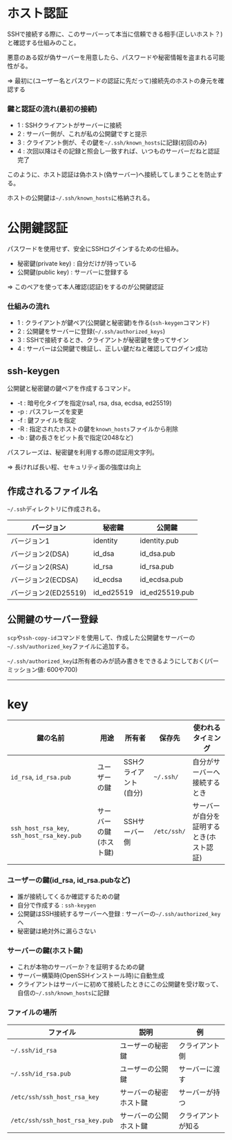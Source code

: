 # ホスト認証

SSHで接続する際に、このサーバーって本当に信頼できる相手(正しいホスト？)と確認する仕組みのこと。

悪意のある奴が偽サーバーを用意したら、パスワードや秘密情報を盗まれる可能性がる。

=> 最初に(ユーザー名とパスワードの認証に先だって)接続先のホストの身元を確認する

### 鍵と認証の流れ(最初の接続)

- 1 : SSHクライアントがサーバーに接続
- 2 : サーバー側が、これが私の公開鍵ですと提示
- 3 : クライアント側が、その鍵を`~/.ssh/known_hosts`に記録(初回のみ)
- 4 : 次回以降はその記録と照会し一致すれば、いつものサーバーだねと認証完了

このように、ホスト認証は偽ホスト(偽サーバー)へ接続してしまうことを防止する。

ホストの公開鍵は`~/.ssh/known_hosts`に格納される。

# 公開鍵認証

パスワードを使用せず、安全にSSHログインするための仕組み。

- 秘密鍵(private key) : 自分だけが持っている
- 公開鍵(public key) : サーバーに登録する

=> このペアを使って本人確認(認証)をするのが公開鍵認証

### 仕組みの流れ

- 1 : クライアントが鍵ペア(公開鍵と秘密鍵)を作る(`ssh-keygen`コマンド)
- 2 : 公開鍵をサーバーに登録(`~/.ssh/authorized_keys`)
- 3 : SSHで接続するとき、クライアントが秘密鍵を使ってサイン
- 4 : サーバーは公開鍵で検証し、正しい鍵だねと確認してログイン成功

## ssh-keygen

公開鍵と秘密鍵の鍵ペアを作成するコマンド。

- -t : 暗号化タイプを指定(rsa1, rsa, dsa, ecdsa, ed25519)
- -p : パスフレーズを変更
- -f : 鍵ファイルを指定
- -R : 指定されたホストの鍵を`known_hosts`ファイルから削除
- -b : 鍵の長さをビット長で指定(2048など)

パスフレーズは、秘密鍵を利用する際の認証用文字列。

=> 長ければ長い程、セキュリティ面の強度は向上

## 作成されるファイル名

`~/.ssh`ディレクトリに作成される。

| バージョン           | 秘密鍵     | 公開鍵         |
|----------------------|------------|----------------|
| バージョン1          | identity   | identity.pub   |
| バージョン2(DSA)     | id_dsa     | id_dsa.pub     |
| バージョン2(RSA)     | id_rsa     | id_rsa.pub     |
| バージョン2(ECDSA)   | id_ecdsa   | id_ecdsa.pub   |
| バージョン2(ED25519) | id_ed25519 | id_ed25519.pub |

## 公開鍵のサーバー登録

`scp`や`ssh-copy-id`コマンドを使用して、作成した公開鍵をサーバーの`~/.ssh/authorized_key`ファイルに追加する。

`~/.ssh/authorized_key`は所有者のみが読み書きをできるようにしておく(パーミッション値: 600や700)

---

# key

| 鍵の名前                                   | 用途                    | 所有者                | 保存先      | 使われるタイミング                       |
|--------------------------------------------|-------------------------|-----------------------|-------------|------------------------------------------|
| `id_rsa`, `id_rsa.pub`                     | ユーザーの鍵            | SSHクライアント(自分) | `~/.ssh/`   | 自分がサーバーへ接続するとき             |
| `ssh_host_rsa_key`, `ssh_host_rsa_key.pub` | サーバーの鍵(ホスト鍵)  | SSHサーバー側         | `/etc/ssh/` | サーバーが自分を証明するとき(ホスト認証) |

### ユーザーの鍵(id_rsa, id_rsa.pubなど)

- 誰が接続してくるか確認するための鍵
- 自分で作成する : `ssh-keygen`
- 公開鍵はSSH接続するサーバーへ登録 : サーバーの`~/.ssh/authorized_key`へ
- 秘密鍵は絶対外に漏らさない

### サーバーの鍵(ホスト鍵)

- これが本物のサーバーか？を証明するための鍵
- サーバー構築時(OpenSSHインストール時)に自動生成
- クライアントはサーバーに初めて接続したときにこの公開鍵を受け取って、自信の`~/.ssh/known_hosts`に記録

### ファイルの場所

| ファイル                        | 説明                   | 例                 |
|---------------------------------|------------------------|--------------------|
| `~/.ssh/id_rsa`                 | ユーザーの秘密鍵       | クライアント側     |
| `~/.ssh/id_rsa.pub`             | ユーザーの公開鍵       | サーバーに渡す     |
| `/etc/ssh/ssh_host_rsa_key`     | サーバーの秘密ホスト鍵 | サーバーが持つ     |
| `/etc/ssh/ssh_host_rsa_key.pub` | サーバーの公開ホスト鍵 | クライアントが知る |

